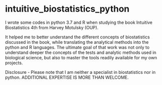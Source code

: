 # intuitive_biostatistics_python
I wrote some codes in python 3.7 and R when studying the book Intuitive Biostatistics 4th from Harvey Motulsky (OUP).

It helped me to better understand the different concepts of biostatistics discussed in the book, while translating the analytical methods into the python and R languages. The ultimate goal of that work was not only to understand deeper the concepts of the tests and analytic methods used in biological science, but also to master the tools readily available for my own projects.

Disclosure - Please note that I am neither a specialist in biostatistics nor in python.
ADDITIONAL EXPERTISE IS MORE THAN WELCOME.
